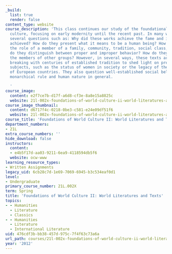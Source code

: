 ```yaml
---
_build:
  list: true
  render: false
content_type: website
course_description: 'This class continues our study of the foundational texts of human
  culture, focusing on early modernity until the recent past. In many ways, this includes
  several questions such as: Why did these works achieve the fame and influence they
  achieved? How do they present what it means to be a human being? How do they describe
  the role of a member of a family, community, tradition, social class, gender? How
  do they distinguish between proper and improper behavior? How do they characterize
  the members of other groups? However, in several ways, these texts are also iconoclastic,
  breaking with centuries of established tradition to shed light on previously unexplored
  subjects, such as the status of women in society or the legacy of the colonial expansion
  of European countries. They also question well-established social beliefs like religion,
  monarchical rule and human nature in general.

  '
course_image:
  content: e2f7ce7b-d17f-a6d8-cf3e-8a8e15a8825c
  website: 21l-002x-foundations-of-world-culture-ii-world-literatures-and-texts-spring-2012
course_image_thumbnail:
  content: d6717f4c-0218-0be3-c581-e24e09df51f6
  website: 21l-002x-foundations-of-world-culture-ii-world-literatures-and-texts-spring-2012
course_title: 'Foundations of World Culture II: World Literatures and Texts'
department_numbers:
- 21L
extra_course_numbers: ''
hide_download: false
instructors:
  content:
  - e4b5f17d-aa03-9211-6ea9-4118594db5f6
  website: ocw-www
learning_resource_types:
- Written Assignments
legacy_uid: 6cb28c7d-1e69-7069-6945-b3c534eaf0d1
level:
- Undergraduate
primary_course_number: 21L.002X
term: Spring
title: 'Foundations of World Culture II: World Literatures and Texts'
topics:
- - Humanities
  - Literature
  - Classics
- - Humanities
  - Literature
  - International Literature
uid: 476cdf3b-bb38-457d-975c-7f4f63c73a6a
url_path: courses/21l-002x-foundations-of-world-culture-ii-world-literatures-and-texts-spring-2012
year: '2012'
---
```

